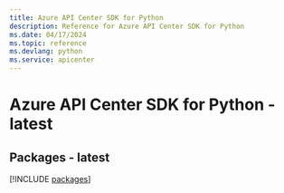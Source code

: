 ```yaml
---
title: Azure API Center SDK for Python
description: Reference for Azure API Center SDK for Python
ms.date: 04/17/2024
ms.topic: reference
ms.devlang: python
ms.service: apicenter
---
```

# Azure API Center SDK for Python - latest
## Packages - latest
[!INCLUDE [packages](api-center-index.md)]